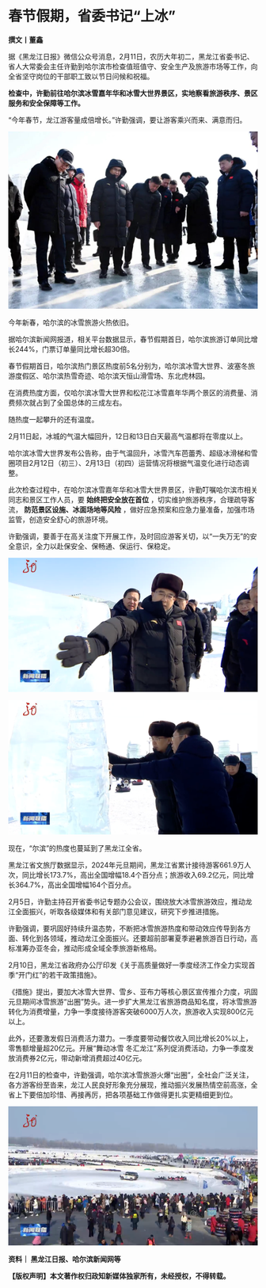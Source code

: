 # 春节假期，省委书记“上冰”

**撰文丨董鑫**

据《黑龙江日报》微信公众号消息，2月11日，农历大年初二，黑龙江省委书记、省人大常委会主任许勤到哈尔滨市检查值班值守、安全生产及旅游市场等工作，向全省坚守岗位的干部职工致以节日问候和祝福。

**检查中，许勤前往哈尔滨冰雪嘉年华和冰雪大世界景区，实地察看旅游秩序、景区服务和安全保障等工作。**

“今年春节，龙江游客量成倍增长。”许勤强调，要让游客乘兴而来、满意而归。

![c6b9ad648bf07f5735b119a6febfebdb.jpg](https://raw.githubusercontent.com/qqhsx/qqnews_image/main/2024/02/12/春节假期，省委书记“上冰”/c6b9ad648bf07f5735b119a6febfebdb.jpg)

今年新春，哈尔滨的冰雪旅游火热依旧。

据哈尔滨新闻网报道，相关平台数据显示，春节假期首日，哈尔滨旅游订单同比增长244%，门票订单量同比增长超30倍。

春节假期首日，哈尔滨热门景区热度前5名分别为，哈尔滨冰雪大世界、波塞冬旅游度假区、哈尔滨热雪奇迹、哈尔滨天恒山滑雪场、东北虎林园。

在消费热度方面，仅哈尔滨冰雪大世界和松花江冰雪嘉年华两个景区的消费量、消费频次就占到了全国总体的三成左右。

随热度一起攀升的还有温度。

2月11日起，冰城的气温大幅回升，12日和13日白天最高气温都将在零度以上。

哈尔滨冰雪大世界发布公告称，由于气温回升，冰雪汽车芭蕾秀、超级冰滑梯和雪圈项目2月12日（初三）、2月13日（初四）运营情况将根据气温变化进行动态调整。

此次检查过程中，在哈尔滨冰雪嘉年华和冰雪大世界景区，许勤叮嘱哈尔滨市相关同志和景区工作人员，要 **始终把安全放在首位**
，切实维护旅游秩序，合理疏导客流， **防范景区设施、冰面场地等风险** ，做好应急预案和应急力量准备，加强市场监管，创造安全舒心的旅游环境。

许勤强调，要善于在高关注度下开展工作，及时回应游客关切，以“一失万无”的安全意识，全力以赴保安全、保畅通、保运行、保稳定。

![560b1a5d057bf0a0668ba6dc48776286.jpg](https://raw.githubusercontent.com/qqhsx/qqnews_image/main/2024/02/12/春节假期，省委书记“上冰”/560b1a5d057bf0a0668ba6dc48776286.jpg)

![d9d2e53217670be3ad3e5404c9b37546.jpg](https://raw.githubusercontent.com/qqhsx/qqnews_image/main/2024/02/12/春节假期，省委书记“上冰”/d9d2e53217670be3ad3e5404c9b37546.jpg)

现在，“尔滨”的热度也蔓延到了黑龙江全省。

黑龙江省文旅厅数据显示，2024年元旦期间，黑龙江省累计接待游客661.9万人次，同比增长173.7%，高出全国增幅18.4个百分点；旅游收入69.2亿元，同比增长364.7%，高出全国增幅164个百分点。

2月5日，许勤主持召开省委书记专题办公会议，围绕放大冰雪旅游效应，推动龙江全面振兴，听取各级媒体和有关部门意见建议，研究下步推进措施。

许勤强调，要巩固好持续升温态势，不断把冰雪旅游热度和带动效应传导到各方面、转化到各领域，推动龙江全面振兴。还要超前部署夏季避暑旅游百日行动，高标准筹办亚冬会，推动形成全域全季旅游新格局。

2月10日，黑龙江省政府办公厅印发《关于高质量做好一季度经济工作全力实现首季“开门红”的若干政策措施》。

《措施》提出，要加大冰雪大世界、雪乡、亚布力等核心景区宣传推介力度，巩固元旦期间冰雪旅游“出圈”势头。进一步扩大黑龙江省旅游商品知名度，将冰雪旅游转化为消费增量，力争一季度接待游客突破6000万人次，旅游收入实现800亿元以上。

此外，还要激发假日消费活力潜力。一季度要带动餐饮收入同比增长20%以上，零售额增量超20亿元。开展“舞动冰雪
冬汇龙江”系列促消费活动，力争一季度发放消费券2亿元，带动新增消费超过40亿元。

在2月11日的检查中，许勤强调，哈尔滨冰雪旅游火爆“出圈”，全社会广泛关注，各方游客纷至沓来，龙江人民良好形象充分展现，推动振兴发展热情空前高涨，全省上下要倍加珍惜、再接再厉，把各项基础工作做得更扎实更精细更到位。

![b1b4b73578db6c934d2c78aeb4bbe57f.jpg](https://raw.githubusercontent.com/qqhsx/qqnews_image/main/2024/02/12/春节假期，省委书记“上冰”/b1b4b73578db6c934d2c78aeb4bbe57f.jpg)

**资料｜ 黑龙江日报、哈尔滨新闻网等**

**【版权声明】本文著作权归政知新媒体独家所有，未经授权，不得转载。**

